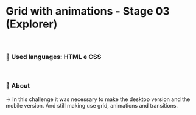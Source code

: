 # Grid with animations - Stage 03 (Explorer)

<br>

### 🔨 Used languages: HTML e CSS

<br>

### 📝 About
<p>=> In this challenge it was necessary to make the desktop version and the mobile version. And still making use grid, animations and transitions.</p>

<br>

<!--
## Projeto finalizado
<img style="width:700px" src="images/project_finish.png"/>
-->

